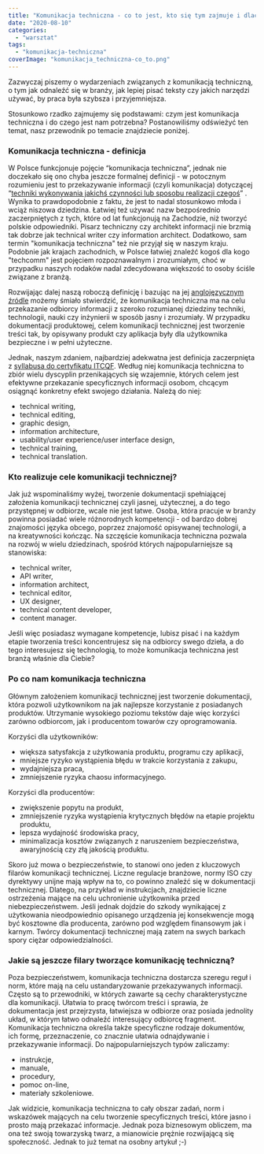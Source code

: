 ```yaml
---
title: "Komunikacja techniczna - co to jest, kto się tym zajmuje i dlaczego?"
date: "2020-08-10"
categories: 
  - "warsztat"
tags: 
  - "komunikacja-techniczna"
coverImage: "komunikacja_techniczna-co_to.png"
---
```


Zazwyczaj piszemy o wydarzeniach związanych z komunikacją techniczną, o tym jak odnaleźć się w branży, jak lepiej pisać teksty czy jakich narzędzi używać, by praca była szybsza i przyjemniejsza.

Stosunkowo rzadko zajmujemy się podstawami: czym jest komunikacja techniczna i do czego jest nam potrzebna? Postanowiliśmy odświeżyć ten temat, nasz przewodnik po temacie znajdziecie poniżej.

### Komunikacja techniczna - definicja

W Polsce funkcjonuje pojęcie “komunikacja techniczna”, jednak nie doczekało się ono chyba jeszcze formalnej definicji - w potocznym rozumieniu jest to przekazywanie informacji (czyli komunikacja) dotyczącej “[techniki wykonywania jakichś czynności lub sposobu realizacji czegoś](https://sjp.pwn.pl/slowniki/techniczny.html)” . Wynika to prawdopodobnie z faktu, że jest to nadal stosunkowo młoda i wciąż niszowa dziedzina. Łatwiej też używać nazw bezpośrednio zaczerpniętych z tych, które od lat funkcjonują na Zachodzie, niż tworzyć polskie odpowiedniki. Pisarz techniczny czy architekt informacji nie brzmią tak dobrze jak technical writer czy information architect. Dodatkowo, sam termin "komunikacja techniczna" też nie przyjął się w naszym kraju. Podobnie jak krajach zachodnich, w Polsce łatwiej znaleźć kogoś dla kogo "techcomm" jest pojęciem rozpoznawalnym i zrozumiałym, choć w przypadku naszych rodaków nadal zdecydowana większość to osoby ściśle związane z branżą.

Rozwijając dalej naszą roboczą definicję i bazując na jej [anglojęzycznym źródle](https://en.wikipedia.org/wiki/Technical_communication) możemy śmiało stwierdzić, że komunikacja techniczna ma na celu przekazanie odbiorcy informacji z szeroko rozumianej dziedziny techniki, technologii, nauki czy inżynierii w sposób jasny i zrozumiały. W przypadku dokumentacji produktowej, celem komunikacji technicznej jest tworzenie treści tak, by opisywany produkt czy aplikacja były dla użytkownika bezpieczne i w pełni użyteczne.

Jednak, naszym zdaniem, najbardziej adekwatna jest definicja zaczerpnięta z [syllabusa do certyfikatu ITCQF](http://itcqf.org/wp-content/uploads/2020/06/ITCQF_Syllabus_v2_0Jun2020.pdf). Według niej komunikacja techniczna to zbiór wielu dyscyplin przenikających się wzajemnie, których celem jest efektywne przekazanie specyficznych informacji osobom, chcącym osiągnąć konkretny efekt swojego działania. Należą do niej:

- technical writing,
- technical editing,
- graphic design,
- information architecture,
- usability/user experience/user interface design,
- technical training,
- technical translation.

### Kto realizuje cele komunikacji technicznej?

Jak już wspominaliśmy wyżej, tworzenie dokumentacji spełniającej założenia komunikacji technicznej czyli jasnej, użytecznej, a do tego przystępnej w odbiorze, wcale nie jest łatwe. Osoba, która pracuje w branży powinna posiadać wiele różnorodnych kompetencji - od bardzo dobrej znajomości języka obcego, poprzez znajomość opisywanej technologii, a na kreatywności kończąc. Na szczęście komunikacja techniczna pozwala na rozwój w wielu dziedzinach, spośród których najpopularniejsze są stanowiska:

- technical writer,
- API writer,
- information architect,
- technical editor,
- UX designer,
- technical content developer,
- content manager.

Jeśli więc posiadasz wymagane kompetencje, lubisz pisać i na każdym etapie tworzenia treści koncentrujesz się na odbiorcy swego dzieła, a do tego interesujesz się technologią, to może komunikacja techniczna jest branżą właśnie dla Ciebie?

### Po co nam komunikacja techniczna

Głównym założeniem komunikacji technicznej jest tworzenie dokumentacji, która pozwoli użytkownikom na jak najlepsze korzystanie z posiadanych produktów. Utrzymanie wysokiego poziomu tekstów daje więc korzyści zarówno odbiorcom, jak i producentom towarów czy oprogramowania.

Korzyści dla użytkowników:

- większa satysfakcja z użytkowania produktu, programu czy aplikacji,
- mniejsze ryzyko wystąpienia błędu w trakcie korzystania z zakupu,
- wydajniejsza praca,
- zmniejszenie ryzyka chaosu informacyjnego.

Korzyści dla producentów:

- zwiększenie popytu na produkt,
- zmniejszenie ryzyka wystąpienia krytycznych błędów na etapie projektu produktu,
- lepsza wydajność środowiska pracy,
- minimalizacja kosztów związanych z naruszeniem bezpieczeństwa, awaryjnością czy złą jakością produktu.

Skoro już mowa o bezpieczeństwie, to stanowi ono jeden z kluczowych filarów komunikacji technicznej. Liczne regulacje branżowe, normy ISO czy dyrektywy unijne mają wpływ na to, co powinno znaleźć się w dokumentacji technicznej. Dlatego, na przykład w instrukcjach, znajdziecie liczne ostrzeżenia mające na celu uchronienie użytkownika przed niebezpieczeństwem. Jeśli jednak dojdzie do szkody wynikającej z użytkowania nieodpowiednio opisanego urządzenia jej konsekwencje mogą być kosztowne dla producenta, zarówno pod względem finansowym jak i karnym. Twórcy dokumentacji technicznej mają zatem na swych barkach spory ciężar odpowiedzialności.

### Jakie są jeszcze filary tworzące komunikację techniczną?

Poza bezpieczeństwem, komunikacja techniczna dostarcza szeregu reguł i norm, które mają na celu ustandaryzowanie przekazywanych informacji. Często są to przewodniki, w których zawarte są cechy charakterystyczne dla komunikacji. Ułatwia to pracę twórcom treści i sprawia, że dokumentacja jest przejrzysta, łatwiejsza w odbiorze oraz posiada jednolity układ, w którym łatwo odnaleźć interesujący odbiorcę fragment. Komunikacja techniczna określa także specyficzne rodzaje dokumentów, ich formę, przeznaczenie, co znacznie ułatwia odnajdywanie i przekazywanie informacji. Do najpopularniejszych typów zaliczamy:

- instrukcje,
- manuale,
- procedury,
- pomoc on-line,
- materiały szkoleniowe.

Jak widzicie, komunikacja techniczna to cały obszar zadań, norm i wskazówek mających na celu tworzenie specyficznych treści, które jasno i prosto mają przekazać informacje. Jednak poza biznesowym obliczem, ma ona też swoją towarzyską twarz, a mianowicie prężnie rozwijającą się społeczność. Jednak to już temat na osobny artykuł ;-)
